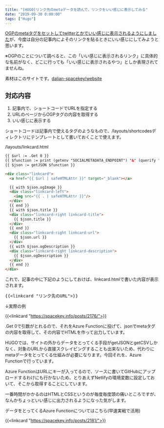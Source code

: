 ```yaml
---
title: "[HUGO]リンク先のmetaデータを読んで、リンクをいい感じに表示してみる"
date: "2019-09-30 0:00:00"
tags: ["Hugo"]
---
```


[OGPのmetaタグをセットしてtwitterとかでいい感じに表示されるようにしました](https://spacekey.info/posts/2176/)が、今度は自分の記事内によそのリンクを貼るときにいい感じにしてみようと思います。

<!--more-->

※OGPのことについて調べると、この「いい感じに表示されるリンク」に具体的な名前がなく、どこに行っても「いい感じに表示されるやつ」としか表現されてませんね。

素材はこのサイトです。[dalian-spacekey/website](https://github.com/dalian-spacekey/website)

## 対応内容

1. 記事内で、ショートコードでURLを指定する
2. URLのページからOGPタグの内容を取得する
3. いい感じに表示する

ショートコードは記事内で使えるタグのようなもので、/layouts/shortcodesディレクトリにテンプレートとして書いておくことで使えます。

/layouts/linkcard.html

```html
{{ $url := .Get 0 }}
{{ $function := print (getenv "SOCIALMETADATA_ENDPOINT") "&" (querify "url" $url )}}
{{ $json := getJSON $function }}

<div class="linkcard">
  <a href="{{ $url | safeHTMLAttr }}" target="_blank"></a>

  {{ with $json.ogImage }}
  <div class="linkcard-left">
    <img src="{{ . | safeHTMLAttr }}"/>
  </div>
  {{ end }}
  {{ with $json.title }}
  <div class="linkcard-right linkcard-title">
    {{ $json.title }}
  </div>
  {{ end }}
  <div class="linkcard-right linkcard-url">
    {{ $json.url }}
  </div>
  {{ with $json.ogDescription }}
  <div class="linkcard-right linkcard-description">
    {{ $json.ogDescription }}
  </div>
  {{ end }}
</div>
```

これで、記事の中に下記のようにしておけば、linkcard.htmlで書いた内容が表示されます。

<pre>
{{&lt;linkcard "リンク先のURL"&gt;}}
</pre>

↓実際の例

{{<linkcard "https://spacekey.info/posts/2176/">}}

.Get 0で引数がとれるので、それをAzure Functionに投げて、jsonでmetaタグの内容を取得して、その内容でHTMLを作って出力しています。

HUGOでは、サイトの外からデータをとってくる手段がgetJSONとgetCSVしかなく、対象のURLから直接スクレイピングすることも出来ないため、代わりにmetaデータをとってくる仕組みが必要になります。今回それを、Azure Functionで行っています。

Azure FunctionはURLにキーが入ってるので、ソースに書いてGitHubにアップロードするわけにも行かないため、とりあえずNetlifyの環境変数に設定しておいて、そこから取得することにしています。

一番時間がかかるのはHTMLとCSSというのが毎度毎度頭の痛いところですが、なんかちょっといい感じに出力されるようになった気がします。

データをとってくるAzure Functionについてはこちら(早速実戦で活用)

{{<linkcard "https://spacekey.info/posts/2181/">}}

